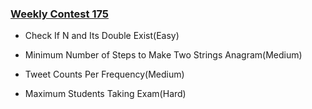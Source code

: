 ### [Weekly Contest 175](https://leetcode.com/contest/weekly-contest-175)

- Check If N and Its Double Exist(Easy)

- Minimum Number of Steps to Make Two Strings Anagram(Medium)

- Tweet Counts Per Frequency(Medium)

- Maximum Students Taking Exam(Hard)
